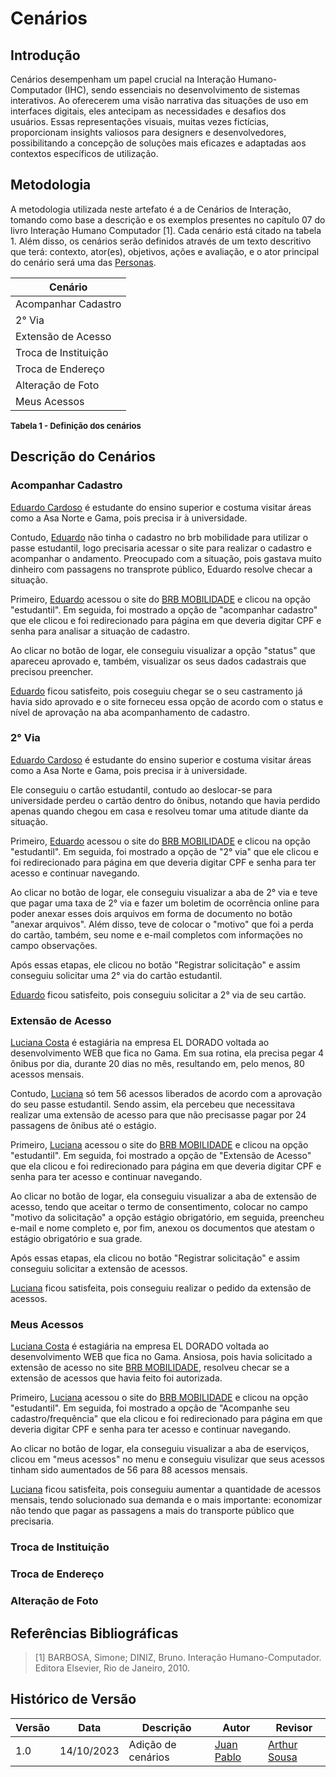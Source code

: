 # Cenários

## Introdução

Cenários desempenham um papel crucial na Interação Humano-Computador (IHC), sendo essenciais no desenvolvimento de sistemas interativos. Ao oferecerem uma visão narrativa das situações de uso em interfaces digitais, eles antecipam as necessidades e desafios dos usuários. Essas representações visuais, muitas vezes fictícias, proporcionam insights valiosos para designers e desenvolvedores, possibilitando a concepção de soluções mais eficazes e adaptadas aos contextos específicos de utilização.

## Metodologia

A metodologia utilizada neste artefato é a de Cenários de Interação, tomando como base a descrição e os exemplos presentes no capítulo 07 do livro Interação Humano Computador [1]. Cada cenário está citado na tabela 1. Além disso, os cenários serão definidos através de um texto descritivo que terá: contexto, ator(es), objetivos, ações e avaliação, e o ator principal do cenário será uma das [Personas](https://interacao-humano-computador.github.io/2023.2--BRB-Mobilidade/analiseRequisitos/personas/#eduardo-cardoso).



|Cenário  |
 ---------------------------|
| Acompanhar Cadastro |
|2° Via|
|Extensão de Acesso|
|Troca de Instituição|
|Troca de Endereço|
|Alteração de Foto|
|Meus Acessos|



<div >
<font size="2"><p ><b>Tabela 1 - Definição dos cenários </b>
</p></font>
</div>

## Descrição do Cenários
### Acompanhar Cadastro

[Eduardo Cardoso](https://interacao-humano-computador.github.io/2023.2--BRB-Mobilidade/analiseRequisitos/personas/#eduardo-cardoso) é estudante do ensino superior e costuma visitar áreas como a Asa Norte e Gama, pois precisa ir à universidade.

Contudo, [Eduardo](https://interacao-humano-computador.github.io/2023.2--BRB-Mobilidade/analiseRequisitos/personas/#eduardo-cardoso) não tinha o cadastro no brb mobilidade para utilizar o passe estudantil, logo precisaria acessar o site para realizar o cadastro e acompanhar o andamento. Preocupado com a situação, pois gastava muito dinheiro com passagens no transprote público, Eduardo resolve checar a situação.

Primeiro, [Eduardo](https://interacao-humano-computador.github.io/2023.2--BRB-Mobilidade/analiseRequisitos/personas/#eduardo-cardoso) acessou o site do <a href="https://mobilidade.brb.com.br">BRB MOBILIDADE</a> e clicou na opção "estudantil". Em seguida, foi mostrado a opção de "acompanhar cadastro" que ele clicou e foi redirecionado para página em que deveria  digitar CPF e senha para analisar a situação de cadastro.

Ao clicar no botão de logar, ele conseguiu visualizar a opção "status" que apareceu aprovado e, também, visualizar os seus dados cadastrais que precisou preencher. 


[Eduardo](https://interacao-humano-computador.github.io/2023.2--BRB-Mobilidade/analiseRequisitos/personas/#eduardo-cardoso) ficou satisfeito, pois coseguiu chegar se o seu castramento já havia sido aprovado e o site forneceu essa opção de acordo com o status e nível de aprovação na aba acompanhamento de cadastro.

### 2° Via

[Eduardo Cardoso](https://interacao-humano-computador.github.io/2023.2--BRB-Mobilidade/analiseRequisitos/personas/#eduardo-cardoso) é estudante do ensino superior e costuma visitar áreas como a Asa Norte e Gama, pois precisa ir à universidade.

Ele conseguiu o cartão estudantil, contudo ao deslocar-se para universidade perdeu o cartão dentro do ônibus, notando que havia perdido apenas quando chegou em casa e resolveu tomar uma atitude diante da situação.

Primeiro, [Eduardo](https://interacao-humano-computador.github.io/2023.2--BRB-Mobilidade/analiseRequisitos/personas/#eduardo-cardoso) acessou o site do <a href="https://mobilidade.brb.com.br">BRB MOBILIDADE</a> e clicou na opção "estudantil". Em seguida, foi mostrado a opção de "2° via" que ele clicou e foi redirecionado para página em que deveria  digitar CPF e senha para ter acesso e continuar navegando.

Ao clicar no botão de logar, ele conseguiu visualizar a aba de 2°  via e teve que pagar uma taxa de 2° via e fazer um boletim de ocorrência online para poder anexar esses dois arquivos em forma de documento no botão "anexar arquivos". Além disso, teve de colocar o "motivo" que foi a perda do cartão, também, seu nome e e-mail completos com informações no campo observações.

Após essas etapas, ele clicou no botão "Registrar solicitação" e assim conseguiu solicitar uma 2° via do cartão estudantil.

[Eduardo](https://interacao-humano-computador.github.io/2023.2--BRB-Mobilidade/analiseRequisitos/personas/#eduardo-cardoso) ficou satisfeito, pois conseguiu solicitar a 2° via de seu cartão.


### Extensão de Acesso
[Luciana Costa](https://interacao-humano-computador.github.io/2023.2--BRB-Mobilidade/analiseRequisitos/personas/#luciana-costa) é estagiária na empresa EL DORADO voltada ao desenvolvimento WEB que fica no Gama. Em sua rotina, ela precisa pegar 4 ônibus por dia, durante 20 dias no mês, resultando em, pelo menos, 80 acessos mensais.

Contudo, [Luciana](https://interacao-humano-computador.github.io/2023.2--BRB-Mobilidade/analiseRequisitos/personas/#luciana-costa) só tem 56 acessos liberados de acordo com a aprovação do seu passe estudantil. Sendo assim, ela percebeu que necessitava realizar uma extensão de acesso para que não precisasse pagar por 24 passagens de ônibus até o estágio.

Primeiro, [Luciana](https://interacao-humano-computador.github.io/2023.2--BRB-Mobilidade/analiseRequisitos/personas/#luciana-costa) acessou o site do <a href="https://mobilidade.brb.com.br">BRB MOBILIDADE</a> e clicou na opção "estudantil".  Em seguida, foi mostrado a opção de "Extensão de Acesso" que ela clicou e foi redirecionado para página em que deveria  digitar CPF e senha para ter acesso e continuar navegando.

Ao clicar no botão de logar, ela conseguiu visualizar a aba de extensão de acesso, tendo que aceitar o termo de consentimento, colocar no campo "motivo da solicitação" a opção estágio obrigatório, em seguida, preencheu e-mail e nome completo e, por fim, anexou os documentos que atestam o estágio obrigatório e sua grade. 

Após essas etapas, ela clicou no botão "Registrar solicitação" e assim conseguiu solicitar a extensão de acessos.

[Luciana](https://interacao-humano-computador.github.io/2023.2--BRB-Mobilidade/analiseRequisitos/personas/#luciana-costa) ficou satisfeita, pois conseguiu realizar o pedido da extensão de acessos.


### Meus Acessos
[Luciana Costa](https://interacao-humano-computador.github.io/2023.2--BRB-Mobilidade/analiseRequisitos/personas/#luciana-costa) é estagiária na empresa EL DORADO voltada ao desenvolvimento WEB que fica no Gama. Ansiosa, pois havia solicitado a extensão de acesso no site  <a href="https://mobilidade.brb.com.br">BRB MOBILIDADE</a>, resolveu checar se a extensão de acessos que havia feito foi autorizada.

Primeiro, [Luciana](https://interacao-humano-computador.github.io/2023.2--BRB-Mobilidade/analiseRequisitos/personas/#luciana-costa) acessou o site do <a href="https://mobilidade.brb.com.br">BRB MOBILIDADE</a> e clicou na opção "estudantil".  Em seguida, foi mostrado a opção de "Acompanhe seu cadastro/frequência" que ela clicou e foi redirecionado para página em que deveria  digitar CPF e senha para ter acesso e continuar navegando.

Ao clicar no botão de logar, ela conseguiu visualizar a aba de eserviços, clicou em "meus acessos" no menu e conseguiu visulizar que seus acessos tinham sido aumentados de 56 para 88 acessos mensais.

[Luciana](https://interacao-humano-computador.github.io/2023.2--BRB-Mobilidade/analiseRequisitos/personas/#luciana-costa) ficou satisfeita, pois conseguiu aumentar a quantidade de acessos mensais, tendo solucionado sua demanda e o mais importante: economizar não tendo que pagar as passagens a mais do transporte público que precisaria.



### Troca de Instituição

### Troca de Endereço

### Alteração de Foto





## Referências Bibliográficas

> [1] BARBOSA, Simone; DINIZ, Bruno. Interação Humano-Computador. Editora Elsevier, Rio de Janeiro, 2010.

## Histórico de Versão

|Versão|Data|Descrição|Autor|Revisor|
|----|----|---------|-----|-------|
|1.0|14/10/2023|Adição de cenários|[Juan Pablo](https://github.com/Juan-Ricarte)| [Arthur Sousa](https://github.com/arthurrsousa)|
